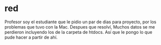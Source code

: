 # red
Profesor soy el estudiante que le pidio un par de dias para proyecto, por los problemas que tuvo con la Mac. Despues que resolví,
Muchos datos se me perdieron incluyendo los de la carpeta de htdocs. Así que le pongo lo que pude hacer a partir de ahí.
